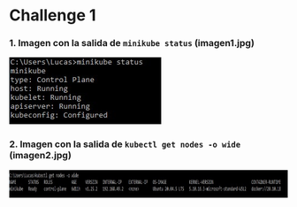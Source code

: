 # Challenge 1 

### 1. Imagen con la salida de `minikube status` (**imagen1.jpg**)
![](Imagenes/imagen1.jpg)

### 2. Imagen con la salida de `kubectl get nodes -o wide` (**imagen2.jpg**)

<p>
  <img height="50" src="Imagenes/imagen2.jpg">
</p>